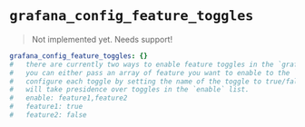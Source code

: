 # `grafana_config_feature_toggles`

> Not implemented yet.
> Needs support!

```yaml
grafana_config_feature_toggles: {}
#   there are currently two ways to enable feature toggles in the `grafana.ini`.
#   you can either pass an array of feature you want to enable to the `enable` field or
#   configure each toggle by setting the name of the toggle to true/false. Toggles set to true/false
#   will take presidence over toggles in the `enable` list.
#   enable: feature1,feature2
#   feature1: true
#   feature2: false
```
